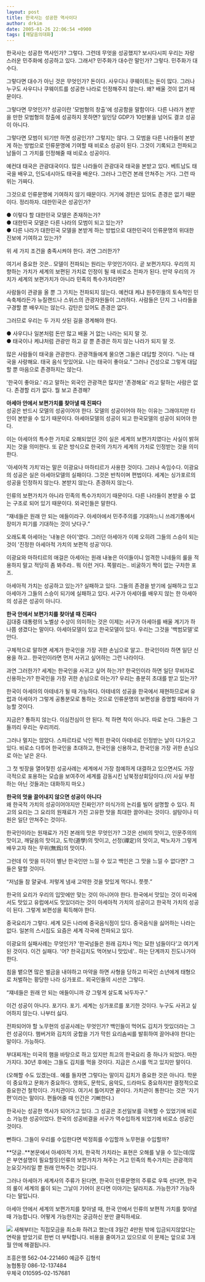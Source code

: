 ```yaml
---
layout: post
title: 한국사는 성공한 역사이다
author: drkim
date: 2005-01-26 22:06:54 +0900
tags: [깨달음의대화]
---
```

한국사는 성공한 역사인가? 그렇다. 그런데 무엇을 성공했지? 보시다시피 우리는 자랑스러운 민주화에 성공하고 있다. 그래서? 민주화가 대수란 말인가? 그렇다. 민주화가 대수다.    
  
그렇다면 대수가 아닌 것은 무엇인가? 돈이다. 사우디나 쿠웨이트는 돈이 많다. 그러나 누구도 사우디나 쿠웨이트를 성공한 나라로 인정해주지 않는다. 왜? 배울 것이 없기 때문이다.    
  
그렇다면 무엇인가? 성공이란 '모범형의 창출'에 성공함을 말함이다. 다른 나라가 본받을 만한 모범형의 창출에 성공하지 못하면? 일인당 GDP가 10만불을 넘어도 결코 성공이 아니다.    
  
그렇다면 모범이 되기만 하면 성공인가? 그렇지는 않다. 그 모범을 다른 나라들이 본받게 하는 방법으로 인류문명에 기여할 때 비로소 성공이 된다. 그것이 기록되고 전파되고 남들이 그 가치를 인정해줄 때 비로소 성공이다.    
  
예컨대 태국은 관광대국이다. 많은 나라들이 관광대국 태국을 본받고 있다. 베트남도 태국을 배우고, 인도네시아도 태국을 배운다. 그러나 그런건 본래 안쳐주는 거다. 그런 따위는 가짜다.    
  
그것으로 인류문명에 기여하지 않기 때문이다. 거기에 경탄은 있어도 존경은 없기 때문이다. 정리하자. 대한민국은 성공인가?    
  
● 이렇다 할 대한민국 모델은 존재하는가?   
● 대한민국 모델은 다른 나라의 모범이 되고 있는가?   
● 다른 나라가 대한민국 모델을 본받게 하는 방법으로 대한민국이 인류문명의 위대한 진보에 기여하고 있는가? 
  
  
위 세 가지 조건을 충족시켜야 한다. 과연 그러한가?    
  
여기서 중요한 것은.. 모델이 전파되는 원리는 무엇인가이다. 곧 보편가치다. 우리의 지향하는 가치가 세계의 보편된 가치로 인정이 될 때 비로소 전파가 된다. 만약 우리의 가치가 세계의 보편가치가 아니라 민족의 특수가치라면?    
  
사람들이 관광을 올 뿐 그 가치는 전파되지 않는다. 예컨대 케냐 원주민들의 토속적인 민속축제라든가 뉴질랜드나 스위스의 관광자원들이 그러하다. 사람들은 단지 그 나라들을 구경할 뿐 배우지는 않는다. 감탄은 있어도 존경은 없다.    
  
그러므로 우리는 두 가지 삿된 길을 경계해야 한다.    
  
● 사우디나 일본처럼 돈만 많고 배울 거 없는 나라는 되지 말 것.   
● 태국이나 케냐처럼 관광만 하고 갈 뿐 존경은 하지 않는 나라가 되지 말 것. 
  
  
많은 사람들이 태국을 관광한다. 관광객들에게 물으면 그들은 대답할 것이다. “나는 태국을 사랑해요. 태국 음식 맛있어요. 나는 태국이 좋아요.” 그러나 건성으로 그렇게 대답할 뿐 마음으로 존경하지는 않는다.    
  
'한국이 좋아요.' 라고 말하는 외국인 관광객은 많지만 '존경해요' 라고 말하는 사람은 없다. 존경할 리가 없다. 뭘 보고 존경해?    
  
**아세아 안에서 보편가치를 찾아낼 때 진짜다**  
성공은 반드시 모델의 성공이어야 한다. 모델의 성공이어야 하는 이유는 그래야지만 타인이 본받을 수 있기 때문이다. 아세아모델의 성공이 되고 한국모델의 성공이 되어야 한다.    
  
이는 아세아의 특수한 가치로 오해되었던 것이 실은 세계의 보편가치였다는 사실이 밝혀지는 것을 의미한다. 또 같은 방식으로 한국의 가치가 세계의 가치로 인정받는 것을 의미한다.    
  
'아세아적 가치'라는 말은 이광요나 마하티르가 사용한 것이다. 그러나 속임수다. 이광요의 성공은 실은 아세아모델의 실패이다. 그것은 반칙이며 편법이다. 세계는 싱가포르의 성공을 인정하지 않는다. 본받지 않는다. 존경하지 않는다.    
  
인류의 보편가치가 아니라 민족의 특수가치이기 때문이다. 다른 나라들이 본받을 수 없는 구조로 되어 있기 때문이다. 외국인들은 말한다.    
  
“쟤네들은 원래 안 되는 애들이라구. 아세아에서 민주주의를 기대하느니 쓰레기통에서 장미가 피기를 기대하는 것이 낫다구.”    
  
오래도록 아세아는 '내놓은 아이'였다. 그러던 아세아가 이제 오히려 그들의 스승이 되는 것이 '진정한 아세아적 가치의 보편적 성공'이다.    
  
이광요와 마하티르의 애걸은 아세아는 원래 내놓은 아이들이니 엄격한 니네들의 룰을 적용하지 말고 적당히 좀 봐주라.. 뭐 이런 거다. 쪽팔리는.. 비굴하기 짝이 없는 구차한 포즈.    
  
아세아적 가치는 성공하고 있는가? 실패하고 있다. 그들의 존경을 받기에 실패하고 있고 아세아가 그들의 스승이 되기에 실패하고 있다. 서구가 아세아를 배우지 않는 한 아세아의 성공은 성공이 아니다.    
  
**한국 안에서 보편가치를 찾아낼 때 진짜다**  
김대중 대통령의 노벨상 수상이 의미하는 것은 이제는 서구가 아세아를 배울 계기가 하나쯤 생겼다는 말이다. 아세아모델이 있고 한국모델이 있다. 우리는 그것을 '백범모델'로 안다.    
  
구체적으로 말하면 세계가 한국인을 가장 귀한 손님으로 알고.. 한국인이라 하면 일단 신용을 하고.. 한국인이라면 먼저 사귀고 싶어하는 그런 나라이다. 
  
  
과연 그러한가? 세계는 한국인을 사귀고 싶어 하는가? 한국인이라 하면 일단 무비자로 신용하는가? 한국인을 가장 귀한 손님으로 아는가? 우리는 충분히 초대를 받고 있는가?    
  
한국이 아세아의 아테네가 될 때 가능하다. 아테네의 성공을 한국에서 재현하므로써 유럽과 아세아가 그렇게 공통분모로 통하는 것으로 인류문명의 보편성을 증명할 때라야 가능할 것이다.    
  
지금은? 통하지 않는다. 이심전심이 안 된다. 척 하면 착이 아니다. 따로 논다. 그들은 그들끼리 우리는 우리끼리.    
  
그러나 멀지는 않았다. 스파르타로 낙인 찍힌 한국이 아테네로 인정받는 날이 다가오고 있다. 비로소 다투어 한국인을 초대하고, 한국인을 신용하고, 한국인을 가장 귀한 손님으로 아는 날은 온다.    
  
그 첫 빗장을 열어젖힌 성공사례는 세계에서 가장 첨예하게 대결하고 있으면서도 가장 극적으로 포용하는 모습을 보여주어 세계를 감동시킨 남북정상회담이다.(이 사실 부정하는 아닌 것들과는 대화하지 마오.)    
  
**한국의 멋을 끌어내지 않으면 성공이 아니다**  
왜 한국적 가치의 성공이어야지만 진짜인가? 미식가의 논리를 빌어 설명할 수 있다. 최고의 요리는 그 요리의 원재료가 가진 고유한 맛을 최대한 끌어내는 것이다. 설탕이나 미원은 일단 안쳐주는 것이다.    
  
한국인이라는 원재료가 가진 본래의 맛은 무엇인가? 그것은 선비의 맛이고, 인문주의의 맛이고, 깨달음의 맛이고, 도학(道學)의 맛이고, 선정(禪定)의 맛이고, 박노자가 그렇게 배우고자 하는 무위(無爲)의 맛이다. 
  
  
그런데 이 맛을 미각이 별난 한국인만 느낄 수 있고 백인은 그 맛을 느낄 수 없다면? 그들은 말할 것이다.    
  
“저넘들 참 얄궂네. 저렇게 냄새 고약한 것을 맛있게 먹다니. 쯧쯧.”    
  
한국의 요리가 우리의 입맛에만 맞는 것이 아니어야 한다. 한국에서 맛있는 것이 미국에서도 맛있고 유럽에서도 맛있더라는 것이 아세아적 가치의 성공이고 한국적 가치의 성공이 된다. 그렇게 보편성을 획득해야 한다. 
  
  
중국요리가 그렇다. 세계 모든 나라에 중국음식점이 있다. 중국음식을 싫어하는 나라는 없다. 일본의 스시집도 요즘은 세계 각국에 전파되고 있다.    
  
이광요의 실패사례는 무엇인가? '한국넘들은 원래 김치나 먹는 묘한 넘들이다'고 여기게 된 것이다. 이건 실패다. '어? 한국김치도 먹어보니 맛있네'.. 하는 단계까지 진도나가야 한다.    
  
침을 뱉으면 많은 벌금을 내야하고 마약을 하면 사형을 당하고 미국인 소년에게 태형으로 처벌하는 황당한 나라 싱가포르.. 외국인들의 시선은 그렇다. 
  
  
“쟤네들은 원래 안 되는 애들이니까 걍 그렇게 살도록 놔두자구.”    
  
이건 성공이 아니다. 포기다. 포기. 세계는 싱가포르를 포기한 것이다. 누구도 사귀고 싶어하지 않는다. 나부터 싫다.    
  
전파되어야 할 노무현의 성공사례는 무엇인가? 백인들이 먹어도 김치가 맛있더라는 그런 성공이다. 햄버거와 김치의 궁합을 기가 막힌 요리솜씨를 발휘하여 끌어내야 한다는 말이다. 가능하다.    
  
부대찌개는 미국의 햄을 바탕으로 하고 있지만 최고의 한국요리 중 하나가 되었다. 마찬가지다. 30년 후에는 그들도 김치를 먹을 것이다. 지금은 스시를 먹고 있지만 말이다.    
  
(오해할 수도 있겠는데.. 예를 들자면 그렇다는 말이지 김치가 중요한 것은 아니다. 학문이 중요하고 문화가 중요하다. 영화도, 문학도, 음악도, 드라마도 중요하지만 결정적으로 중요한건 철학이다. 가치관이다. 여기서 틀어지면 끝이다. 가치관이 통한다는 것은 '자기편'이라는 말이다. 편들어줄 때 인간은 기뻐한다.)    
  
한국사는 성공한 역사가 되어가고 있다. 그 성공은 조선일보를 극복할 수 있었기에 비로소 가능한 성공이었다. 한국의 성공비결을 서구가 역수입하게 되었기에 비로소 성공인 것이다.    
  
뻔하다. 그들이 우리를 수입한다면 박정희를 수입할까 노무현을 수입할까? 
  
   
  
**덧글..**본문에서 아세아적 가치, 한국적 가치라는 표현은 오해를 낳을 수 있는데(많은 부연설명이 필요할듯)인류의 보편가치가 쳐주는 거고 민족의 특수가치는 관광객의 눈요깃거리일 뿐 원래 안쳐주는 것입니다.    
  
그러나 아세아가 세계사의 주류가 된다면, 한국이 인류문명의 주류로 우뚝 선다면, 한국의 룰이 세계의 룰이 되는 그날이 기어이 온다면 이야기는 달라지죠. 가능한가? 가능하다는 말입니다.    
  
아세아 안에서 세계의 보편가치를 찾아낼 때, 한국 안에서 인류의 보편적 가치를 찾아낼 때 가능합니다. 어떻게 가능한지는 궁금하신 분만 클릭하세요. 

    
  
   
  
![](http://drkimz.com/technote/board/private/upimg/1094455798.jpg) 새해부터는 직접모금을 최소화 하려고 했는데 3일간 4만원 밖에 입금되지않았다는 연락을 받았기로 한번 더 부탁합니다. 비용을 줄여가고 있으므로 이 문제는 앞으로 3개월 안에 해결됩니다.  
  
조흥은행 562-04-221460 예금주 김형석   
농협통장 086-12-137484   
우체국 010595-02-157681